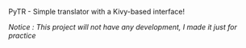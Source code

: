 PyTR - 
Simple translator with a Kivy-based interface!

_Notice : This project will not have any development, I made it just for practice_
